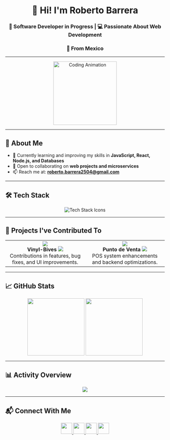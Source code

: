 <h1 align="center">👋 Hi! I'm Roberto Barrera</h1>
<h3 align="center">🚀 Software Developer in Progress | 💻 Passionate About Web Development</h3>
<h3 align="center">👾 From Mexico</h3>

---

<div align="center">
  <img src="https://media.giphy.com/media/LmNwrBhejkK9EFP504/giphy.gif" height="200" alt="Coding Animation" />
</div>

---

## 📌 About Me
- 🌱 Currently learning and improving my skills in **JavaScript, React, Node.js, and Databases**  
- 🤝 Open to collaborating on **web projects and microservices**  
- 📫 Reach me at: **roberto.barrera2504@gmail.com**

---

## 🛠️ Tech Stack
<div align="center">
  <img src="https://skillicons.dev/icons?i=js,ts,react,html,css,tailwind,nodejs,express,mongodb,mysql,java,python" alt="Tech Stack Icons" />
</div>

---

## 🚀 Projects I've Contributed To
<table align="center">
<tr>
<td align="center" width="300px">
  <a href="https://github.com/Fernando-Leon/vinyl-bives" target="_blank">
    <img src="https://github-readme-stats.vercel.app/api/pin/?username=Fernando-Leon&repo=vinyl-bives&theme=radical" />
  </a>
  <br>
  <b>Vinyl-Bives</b>  
  <img src="https://img.shields.io/badge/Role-Contributor-blue?style=flat-square" />
  <br>
  Contributions in features, bug fixes, and UI improvements.
</td>
<td align="center" width="300px">
  <a href="https://github.com/Fernando-Leon/puntodeventa" target="_blank">
    <img src="https://github-readme-stats.vercel.app/api/pin/?username=Fernando-Leon&repo=puntodeventa&theme=radical" />
  </a>
  <br>
  <b>Punto de Venta</b>  
  <img src="https://img.shields.io/badge/Role-Contributor-blue?style=flat-square" />
  <br>
  POS system enhancements and backend optimizations.
</td>
</tr>

</table>

---

## 📈 GitHub Stats
<div align="center">
  <img src="https://github-readme-stats.vercel.app/api?username=RobertoBarre25&show_icons=true&include_all_commits=true&count_private=true&theme=radical&hide_border=true" height="180" />
  <img src="https://github-readme-stats.vercel.app/api/top-langs?username=RobertoBarre25&layout=compact&langs_count=8&theme=radical&hide_border=true" height="180" />
</div>

---

## 📊 Activity Overview
<div align="center">
  <img src="https://github-profile-summary-cards.vercel.app/api/cards/profile-details?username=RobertoBarre25&theme=radical" />
</div>

---

## 📬 Connect With Me
<div align="center">
  <a href="https://www.instagram.com/roberto._barrera/" target="_blank">
    <img src="https://img.shields.io/badge/Instagram-%23E4405F.svg?style=for-the-badge&logo=instagram&logoColor=white" height="35" />
  </a>
  <a href="mailto:roberto.barrera2504@gmail.com" target="_blank">
    <img src="https://img.shields.io/badge/Gmail-%23D14836.svg?style=for-the-badge&logo=gmail&logoColor=white" height="35" />
  </a>
  <a href="https://www.linkedin.com/in/roberto-barrera/" target="_blank">
    <img src="https://img.shields.io/badge/LinkedIn-%230077B5.svg?style=for-the-badge&logo=linkedin&logoColor=white" height="35" />
  </a>
  <a href="https://twitter.com/robertobarrera" target="_blank">
    <img src="https://img.shields.io/badge/Twitter-%231DA1F2.svg?style=for-the-badge&logo=twitter&logoColor=white" height="35" />
  </a>
</div>
